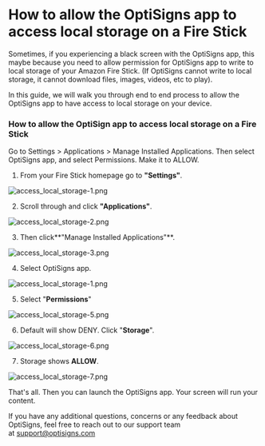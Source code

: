 # How to allow the OptiSigns app to access local storage on a Fire Stick

Sometimes, if you experiencing a black screen with the OptiSigns app, this maybe because you need to allow permission for OptiSigns app to write to local storage of your Amazon Fire Stick. (If OptiSigns cannot write to local storage, it cannot download files, images, videos, etc to play).

In this guide, we will walk you through end to end process to allow the OptiSigns app to have access to local storage on your device.

### How to allow the OptiSign app to access local storage on a Fire Stick

Go to Settings > Applications > Manage Installed Applications. Then select OptiSigns app, and select Permissions. Make it to ALLOW.

1. From your Fire Stick homepage go to **"Settings"**.

![access_local_storage-1.png](https://support.optisigns.com/hc/article_attachments/1500001291181)

2. Scroll through and click **"Applications"**.

![access_local_storage-2.png](https://support.optisigns.com/hc/article_attachments/360100121194)

3. Then click**"Manage Installed Applications"**.

![access_local_storage-3.png](https://support.optisigns.com/hc/article_attachments/360100121314)

4. Select OptiSigns app.

![access_local_storage-1.png](https://support.optisigns.com/hc/article_attachments/1500001215462)

5. Select "**Permissions**"

![access_local_storage-5.png](https://support.optisigns.com/hc/article_attachments/360100119734)

6. Default will show DENY. Click "**Storage**".

![access_local_storage-6.png](https://support.optisigns.com/hc/article_attachments/360102300693)

7. Storage shows **ALLOW**.

![access_local_storage-7.png](https://support.optisigns.com/hc/article_attachments/1500001215782)

That's all. Then you can launch the OptiSigns app. Your screen will run your content.

If you have any additional questions, concerns or any feedback about OptiSigns, feel free to reach out to our support team at [support@optisigns.com](mailto:support@optisigns.com)